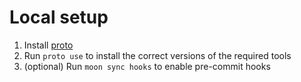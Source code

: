 # Local setup

1. Install [proto](https://moonrepo.dev/proto)
2. Run `proto use` to install the correct versions of the required tools
3. (optional) Run `moon sync hooks` to enable pre-commit hooks
